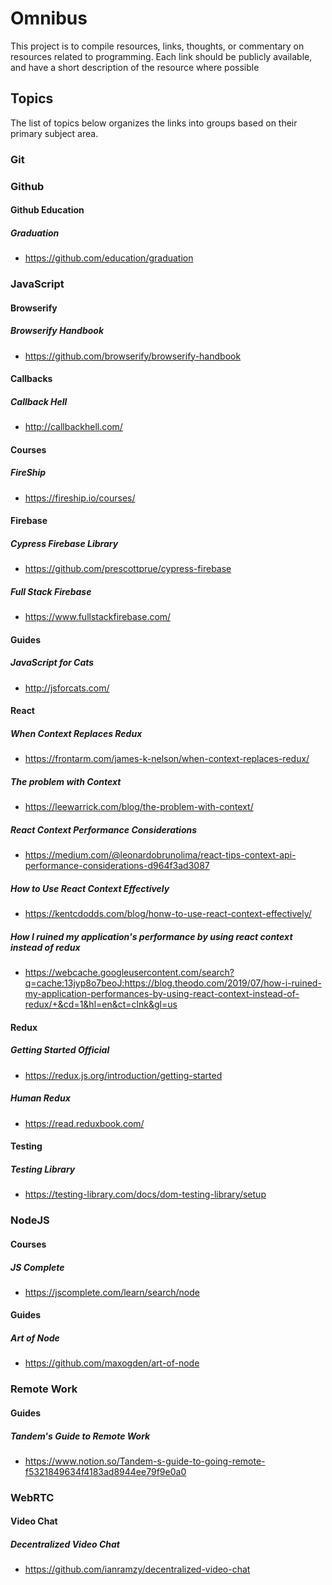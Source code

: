# Omnibus

This project is to compile resources, links, thoughts, or commentary on resources related to programming. Each link should be publicly available, and have a short description of the resource where possible

## Topics

The list of topics below organizes the links into groups based on their primary subject area.

### Git

### Github

#### Github Education

##### Graduation
- https://github.com/education/graduation

### JavaScript

#### Browserify

##### Browserify Handbook
- https://github.com/browserify/browserify-handbook

#### Callbacks

##### Callback Hell
- http://callbackhell.com/

#### Courses

##### FireShip
- https://fireship.io/courses/

#### Firebase

##### Cypress Firebase Library
- https://github.com/prescottprue/cypress-firebase

##### Full Stack Firebase
- https://www.fullstackfirebase.com/

#### Guides

##### JavaScript for Cats
- http://jsforcats.com/

#### React

##### When Context Replaces Redux
- https://frontarm.com/james-k-nelson/when-context-replaces-redux/

##### The problem with Context
- https://leewarrick.com/blog/the-problem-with-context/

##### React Context Performance Considerations
- https://medium.com/@leonardobrunolima/react-tips-context-api-performance-considerations-d964f3ad3087

##### How to Use React Context Effectively
- https://kentcdodds.com/blog/honw-to-use-react-context-effectively/

##### How I ruined my application's performance by using react context instead of redux
- https://webcache.googleusercontent.com/search?q=cache:13jyp8o7beoJ:https://blog.theodo.com/2019/07/how-i-ruined-my-application-performances-by-using-react-context-instead-of-redux/+&cd=1&hl=en&ct=clnk&gl=us

#### Redux

##### Getting Started Official
- https://redux.js.org/introduction/getting-started

##### Human Redux
- https://read.reduxbook.com/

#### Testing

##### Testing Library
- https://testing-library.com/docs/dom-testing-library/setup

### NodeJS

#### Courses

##### JS Complete
- https://jscomplete.com/learn/search/node

#### Guides

##### Art of Node
- https://github.com/maxogden/art-of-node

### Remote Work

#### Guides

##### Tandem's Guide to Remote Work
- https://www.notion.so/Tandem-s-guide-to-going-remote-f5321849634f4183ad8944ee79f9e0a0


### WebRTC

#### Video Chat

##### Decentralized Video Chat
- https://github.com/ianramzy/decentralized-video-chat
